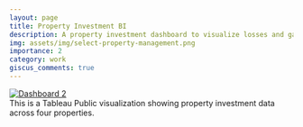 ```yaml
---
layout: page
title: Property Investment BI
description: A property investment dashboard to visualize losses and gains across properties
img: assets/img/select-property-management.png
importance: 2
category: work
giscus_comments: true
---
```


<!-- Property Investment Tableau Public Visualization -->
<div class="row justify-content-center">
    <div class="col-12 mt-3 mt-md-0">
        <div class="tableau-container">
            <div class='tableauPlaceholder' id='viz1724290948396' style='position: relative'>
                <noscript>
                    <a href='#'><img alt='Dashboard 2 ' src='https://public.tableau.com/static/images/Pr/PropertyInvestmentBI/Dashboard2/1_rss.png' style='border: none' /></a>
                </noscript>
                <object class='tableauViz' style='display:none;'>
                    <param name='host_url' value='https%3A%2F%2Fpublic.tableau.com%2F' />
                    <param name='embed_code_version' value='3' />
                    <param name='site_root' value='' />
                    <param name='name' value='PropertyInvestmentBI/Dashboard2' />
                    <param name='tabs' value='no' />
                    <param name='toolbar' value='yes' />
                    <param name='static_image' value='https://public.tableau.com/static/images/Pr/PropertyInvestmentBI/Dashboard2/1.png' />
                    <param name='animate_transition' value='yes' />
                    <param name='display_static_image' value='yes' />
                    <param name='display_spinner' value='yes' />
                    <param name='display_overlay' value='yes' />
                    <param name='display_count' value='yes' />
                    <param name='language' value='en-US' />
                </object>
            </div>
        </div>
    </div>
</div>

<div class="caption text-center">
    This is a Tableau Public visualization showing property investment data across four properties.
</div>

<style>
    .tableau-container {
        width: 100%;
        max-width: 100%;
        margin: 0 auto;
        overflow: hidden;
    }
</style>

<script type='text/javascript'>
    function resizeViz() {
        var divElement = document.getElementById('viz1724290948396');
        var vizElement = divElement.getElementsByTagName('object')[0];
        var containerWidth = divElement.offsetWidth;
        var aspectRatio = 795 / 1366; // Original height / width

        vizElement.style.width = '100%';
        vizElement.style.height = (containerWidth * aspectRatio) + 'px';
        
        if (containerWidth < 500) {
            vizElement.style.height = (containerWidth * 1.5) + 'px'; // Adjusted for very small screens
        }
    }

    var scriptElement = document.createElement('script');
    scriptElement.src = 'https://public.tableau.com/javascripts/api/viz_v1.js';
    scriptElement.onload = function() {
        resizeViz();
        window.addEventListener('resize', resizeViz);
    };
    var divElement = document.getElementById('viz1724290948396');
    divElement.parentNode.insertBefore(scriptElement, divElement);
</script>
